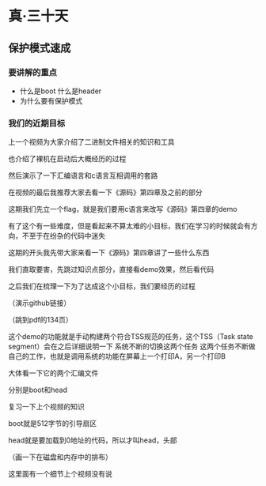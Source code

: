 # 真·三十天
## 保护模式速成

### 要讲解的重点

* 什么是boot 什么是header
* 为什么要有保护模式


### 我们的近期目标

上一个视频为大家介绍了二进制文件相关的知识和工具

也介绍了裸机在启动后大概经历的过程

然后演示了一下汇编语言和c语言互相调用的套路

在视频的最后我推荐大家去看一下《源码》第四章及之前的部分

这期我们先立一个flag，就是我们要用c语言来改写《源码》第四章的demo

有了这个有一些难度，但是看起来不算太难的小目标，我们在学习的时候就会有方向，不至于在纷杂的代码中迷失

这期的开头我先带大家来看一下《源码》第四章讲了一些什么东西

我们直取要害，先跳过知识点部分，直接看demo效果，然后看代码

之后我们在梳理一下为了达成这个小目标，我们要经历的过程

（演示github链接）

（跳到pdf的134页）

这个demo的功能就是手动构建两个符合TSS规范的任务，这个TSS（Task state segment）会在之后详细说明一下
系统不断的切换这两个任务
这两个任务不断做自己的工作，也就是调用系统的功能在屏幕上一个打印A，另一个打印B

大体看一下它的两个汇编文件

分别是boot和head

复习一下上个视频的知识

boot就是512字节的引导扇区

head就是要加载到0地址的代码，所以才叫head，头部

（画一下在磁盘和内存中的排布）

这里面有一个细节上个视频没有说
